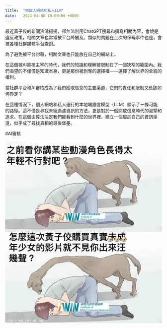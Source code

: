```yaml
---
title:  "架個人網站和私人LLM"
date:   2024-04-08 10:00:00 +0800
---
```


最近黃子佼的新聞沸沸揚揚，卻無法利用ChatGPT搜尋和撰寫相關內容，會說是違反政策，相關文章也常常被平台降觸及。類似的問題在上次的保母事件也是，會被各種社群媒體平台查封。

為了避免被平台封殺，相關文章也只能放在自己的網站上。

在這個被AI審核主宰的時代，我們的知識和理解被限制在了一個狹窄的範圍內。我們渴望的不僅僅是知識本身，更是那份被剝奪的選擇權——選擇了解世界的全貌的權利。

當社群平台和AI審核成為了我們獲取信息的主要渠道，它們的責任和限制又應該如何界定？

在這種情況下，個人網站和私人運行的本地端語言模型（LLM）顯示了一條可能的路徑。這不僅是尋找未經過濾資訊的方法，更是對於一個開放信息時代的渴望和追求。在這個由算法決定我們能看到什麼的世界裡，建立一個屬於自己的資訊渠道，似乎成了尋找真相的最後堡壘。

#AI審核

![](./images/2024/黃子佼.webp)